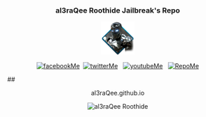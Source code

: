 ### <p align="center">al3raQee Roothide Jailbreak's Repo
<p align="center"><img src="./al3raQeeIcon.png" alt="al3raQee" width="15%"></p>
<p align="center"><a href="https://www.facebook.com" target="_blank" title="Facebook"><img src="https://al3raqee.github.io/photo/facebookMe.png" alt="facebookMe"></a>&nbsp;&nbsp;<a href="https://twitter.com/home" target="_blank" title="Twitter"><img src="https://al3raqee.github.io/photo/twitterMe.png" alt="twitterMe"></a>&nbsp; &nbsp;<a href="https://www.youtube.com" target="_blank" title="YouTube"><img src="https://al3raqee.github.io/photo/youtubeMe.png" alt="youtubeMe"></a>&nbsp; &nbsp;<a href="https://al3raqee.github.io" target="_blank" title="My Repo"><img src="https://al3raqee.github.io/photo/RepoMe.png" alt="RepoMe"></a></p>
##<p align="center">al3raQee.github.io</p>
<p align="center"><img src="https://al3raqee.github.io/photo/PrivaterRpo.png" alt="al3raQee Roothide" width="20%"></p>
